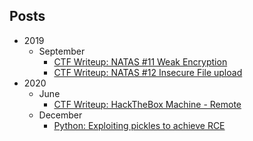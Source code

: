 ## Posts

- 2019
  - September
     - [CTF Writeup: NATAS #11 Weak Encryption](./ctf-natas11.md)
     - [CTF Writeup: NATAS #12 Insecure File upload](./ctf-natas12.md)
- 2020
  - June
     - [CTF Writeup: HackTheBox Machine - Remote](./ctf-hackthebox-remote.md)
  - December
     - [Python: Exploiting pickles to achieve RCE](./python_deserialization_rce.md)
